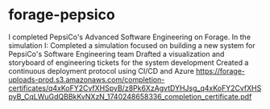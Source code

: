 # forage-pepsico
I completed PepsiCo's Advanced Software Engineering on Forage. In the simulation I:
  Completed a simulation focused on building a new system for PepsiCo's Software Engineering team
  Drafted a visualization and storyboard of engineering tickets for the system development
  Created a continuous deployment protocol using CI/CD and Azure
  https://forage-uploads-prod.s3.amazonaws.com/completion-certificates/q4xKoFY2CvfXHSpyB/z8Pk6XzAgvtDYHJsg_q4xKoFY2CvfXHSpyB_CqLWuGdQBBkKvNXzN_1740248658336_completion_certificate.pdf
